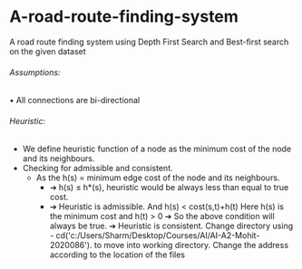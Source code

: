 # A-road-route-finding-system
A road route finding system using Depth First Search and Best-first search on the given dataset

###### Assumptions:
• All connections are bi-directional
###### Heuristic:
- We define heuristic function of a node as the minimum cost of the node and its neighbours. 
- Checking for admissible and consistent.
  - As the h(s) = minimum edge cost of the node and its neighbours.
    - ➔ h(s) ≤ h*(s), heuristic would be always less than equal to true cost. 
    - ➔ Heuristic is admissible.
  And h(s) < cost(s,t)+h(t)
 Here h(s) is the minimum cost and h(t) > 0
➔ So the above condition will always be true.
➔ Heuristic is consistent.
Change directory using - cd('c:/Users/Sharm/Desktop/Courses/AI/AI-A2-Mohit-2020086'). to move into working 
directory.
Change the address according to the location of the files 

